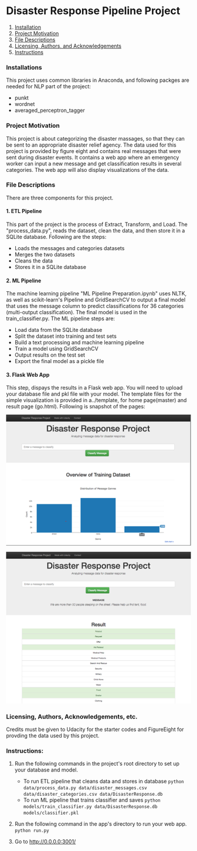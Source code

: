 # Disaster Response Pipeline Project

1. [Installation](#installation)
2. [Project Motivation](#motivation)
3. [File Descriptions](#files)
4. [Licensing, Authors, and Acknowledgements](#licensing)
5. [Instructions](#instructions)

### Installations<a name="installation"></a>
This project uses common libraries in Anaconda, and following packges are needed for NLP part of the project:

- punkt
- wordnet
- averaged_perceptron_tagger

### Project Motivation<a name="motivation"></a>
This project is about categorizing the disaster massages, so that they can be sent to an appropriate disaster relief agency. The data used for this project is provided by figure eight and contains real messages that were sent during disaster events. It contains a web app where an emergency worker can input a new message and get classification results in several categories. The web app will also display visualizations of the data. 

### File Descriptions<a name="files"></a>
There are three components for this project.

#### 1. ETL Pipeline
This part of the project is the process of Extract, Transform, and Load. The "process_data.py", reads the dataset, clean the data, and then store it in a SQLite database. Following are the steps:
- Loads the messages and categories datasets
- Merges the two datasets
- Cleans the data
- Stores it in a SQLite database

#### 2. ML Pipeline
The machine learning pipeline "ML Pipeline Preparation.ipynb" uses NLTK, as well as scikit-learn's Pipeline and GridSearchCV to output a final model that uses the message column to predict classifications for 36 categories (multi-output classification). The final model is used in the train_classifier.py.
The ML pipeline steps are:

- Load data from the SQLite database
- Split the dataset into training and test sets
- Build a text processing and machine learning pipeline
- Train a model using GridSearchCV
- Output results on the test set
- Export the final model as a pickle file

#### 3. Flask Web App
This step, dispays the results in a Flask web app. You will need to upload your database file and pkl file with your model. The template files for the simple visualization is provided in a../template, for home page(master) and result page (go.html). Following is snapshot of the pages:

![HomePage](https://raw.githubusercontent.com/sbbassam/UD_DataScientist/master/disaster_response_pipeline_project/app/templates/HomePage.png)

![ResultPage](https://raw.githubusercontent.com/sbbassam/UD_DataScientist/master/disaster_response_pipeline_project/app/templates/ResultPage.png)



### Licensing, Authors, Acknowledgements, etc.<a name="licensing"></a>
Credits must be given to Udacity for the starter codes and FigureEight for provding the data used by this project.

### Instructions:<a name="instructions"></a>
1. Run the following commands in the project's root directory to set up your database and model.

    - To run ETL pipeline that cleans data and stores in database
        `python data/process_data.py data/disaster_messages.csv data/disaster_categories.csv data/DisasterResponse.db`
    - To run ML pipeline that trains classifier and saves
        `python models/train_classifier.py data/DisasterResponse.db models/classifier.pkl`

2. Run the following command in the app's directory to run your web app.
    `python run.py`

3. Go to http://0.0.0.0:3001/
